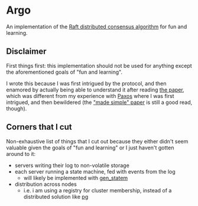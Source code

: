 # Argo

An implementation of the [Raft distributed consensus algorithm](https://raft.github.io/) for fun and learning.

## Disclaimer

First things first: this implementation should not be used for anything except the aforementioned goals of "fun and learning".

I wrote this because I was first intrigued by the protocol, and then enamored by actually being able to understand it after reading [the paper](https://raft.github.io/raft.pdf), which was different from my experience with [Paxos](https://en.wikipedia.org/wiki/Paxos_(computer_science)) where I was first intrigued, and then bewildered (the ["made simple" paper](https://lamport.azurewebsites.net/pubs/paxos-simple.pdf) is still a good read, though).

## Corners that I cut

Non-exhaustive list of things that I cut out because they either didn't seem valuable given the goals of "fun and learning" or I just haven't gotten around to it:

- servers writing their log to non-volatile storage
- each server running a state machine, fed with events from the log
   - will likely be implemented with [gen_statem](https://www.erlang.org/doc/man/gen_statem)
- distribution across nodes
   - i.e. i am using a registry for cluster membership, instead of a distributed solution like [pg](https://www.erlang.org/doc/man/pg.html)

